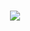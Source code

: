 # <p align="center"><img src="https://user-images.githubusercontent.com/13703497/69648502-c8f3db80-10ae-11ea-9d52-ce4d4bbc426a.jpeg" /></p>
